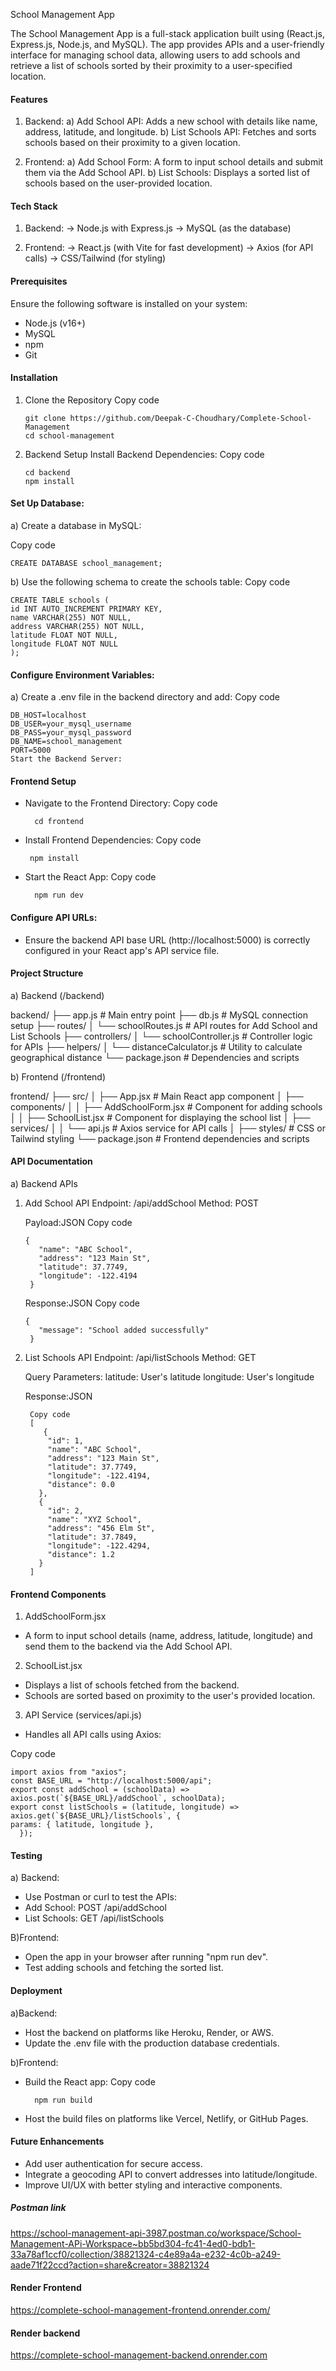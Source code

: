 School Management App

The School Management App is a full-stack application built using (React.js, Express.js, Node.js, and MySQL). The app provides APIs and a user-friendly interface for managing school data, allowing users to add schools and retrieve a list of schools sorted by their proximity to a user-specified location.

#### Features ####

1) Backend:
    a) Add School API: Adds a new school with details like name, address, latitude, and longitude.
    b) List Schools API: Fetches and sorts schools based on their proximity to a given location.

2) Frontend:
    a) Add School Form: A form to input school details and submit them via the Add School API.
    b) List Schools: Displays a sorted list of schools based on the user-provided location.


#### Tech Stack ####

1) Backend:
    -> Node.js with Express.js
    -> MySQL (as the database)

2) Frontend:
    -> React.js (with Vite for fast development)
    -> Axios (for API calls)
    -> CSS/Tailwind (for styling)


#### Prerequisites ####

Ensure the following software is installed on your system:

- Node.js (v16+)
- MySQL
- npm
- Git


#### Installation ####

1. Clone the Repository
   Copy code

       git clone https://github.com/Deepak-C-Choudhary/Complete-School-Management
       cd school-management
      
3. Backend Setup
    Install Backend Dependencies:
    Copy code

       cd backend
       npm install
      

#### Set Up Database: ####

a) Create a database in MySQL:

Copy code
        
    CREATE DATABASE school_management;
    
b) Use the following schema to create the schools table:
Copy code

    CREATE TABLE schools (
    id INT AUTO_INCREMENT PRIMARY KEY,
    name VARCHAR(255) NOT NULL,
    address VARCHAR(255) NOT NULL,
    latitude FLOAT NOT NULL,
    longitude FLOAT NOT NULL
    );

#### Configure Environment Variables: ####

a) Create a .env file in the backend directory and add:
Copy code

    DB_HOST=localhost
    DB_USER=your_mysql_username
    DB_PASS=your_mysql_password
    DB_NAME=school_management
    PORT=5000
    Start the Backend Server:

#### Frontend Setup ####

- Navigate to the Frontend Directory:
Copy code

        cd frontend
  
- Install Frontend Dependencies:
Copy code

       npm install

- Start the React App:
Copy code

        npm run dev


#### Configure API URLs: ####

- Ensure the backend API base URL (http://localhost:5000) is correctly configured in your React app's API service file.
  

#### Project Structure ####

a) Backend (/backend)

backend/
├── app.js                     # Main entry point
├── db.js                      # MySQL connection setup
├── routes/
│   └── schoolRoutes.js        # API routes for Add School and List Schools
├── controllers/
│   └── schoolController.js    # Controller logic for APIs
├── helpers/
│   └── distanceCalculator.js  # Utility to calculate geographical distance
└── package.json  # Dependencies and scripts


b) Frontend (/frontend)

frontend/
├── src/
│   ├── App.jsx                # Main React app component
│   ├── components/
│   │   ├── AddSchoolForm.jsx  # Component for adding schools
│   │   ├── SchoolList.jsx     # Component for displaying the school list
│   ├── services/
│   │   └── api.js             # Axios service for API calls
│   ├── styles/                # CSS or Tailwind styling
└── package.json               # Frontend dependencies and scripts


#### API Documentation ####

a) Backend APIs

1. Add School API
    Endpoint: /api/addSchool
    Method: POST

    Payload:JSON
    Copy code

       {
          "name": "ABC School",
          "address": "123 Main St",
          "latitude": 37.7749,
          "longitude": -122.4194
        }

    Response:JSON
    Copy code

       {
          "message": "School added successfully"
        }

2. List Schools API
    Endpoint: /api/listSchools
    Method: GET

    Query Parameters:
    latitude: User's latitude
    longitude: User's longitude

    Response:JSON

        Copy code
        [
           {
            "id": 1,
            "name": "ABC School",
            "address": "123 Main St",
            "latitude": 37.7749,
            "longitude": -122.4194,
            "distance": 0.0
          },
          {
            "id": 2,
            "name": "XYZ School",
            "address": "456 Elm St",
            "latitude": 37.7849,
            "longitude": -122.4294,
            "distance": 1.2
          }
        ]


#### Frontend Components ####

1. AddSchoolForm.jsx
- A form to input school details (name, address, latitude, longitude) and send them to the backend via the Add School API.

2. SchoolList.jsx
- Displays a list of schools fetched from the backend.
- Schools are sorted based on proximity to the user's provided location.

3. API Service (services/api.js)
- Handles all API calls using Axios:

Copy code

    import axios from "axios";
    const BASE_URL = "http://localhost:5000/api";
    export const addSchool = (schoolData) => axios.post(`${BASE_URL}/addSchool`, schoolData);
    export const listSchools = (latitude, longitude) =>
    axios.get(`${BASE_URL}/listSchools`, {
    params: { latitude, longitude },
      });


#### Testing ####

a) Backend:
- Use Postman or curl to test the APIs:
- Add School: POST /api/addSchool
- List Schools: GET /api/listSchools

B)Frontend:
- Open the app in your browser after running "npm run dev".
- Test adding schools and fetching the sorted list.

#### Deployment ####
 
 a)Backend:
- Host the backend on platforms like Heroku, Render, or AWS.
- Update the .env file with the production database credentials.

b)Frontend:
- Build the React app:
 Copy code

        npm run build
- Host the build files on platforms like Vercel, Netlify, or GitHub Pages.

  
#### Future Enhancements ####

- Add user authentication for secure access.
- Integrate a geocoding API to convert addresses into latitude/longitude.
- Improve UI/UX with better styling and interactive components.


##### Postman link #####

https://school-management-api-3987.postman.co/workspace/School-Management-APi-Workspace~bb5bd304-fc41-4ed0-bdb1-33a78af1ccf0/collection/38821324-c4e89a4a-e232-4c0b-a249-aade71f22ccd?action=share&creator=38821324

#### Render Frontend ####

https://complete-school-management-frontend.onrender.com/

#### Render backend ####

https://complete-school-management-backend.onrender.com
